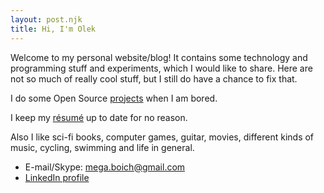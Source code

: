 ```yaml
---
layout: post.njk
title: Hi, I'm Olek
---
```


Welcome to my personal website/blog! It contains some technology and programming stuff and experiments, which I would like to share. Here are not so much of really cool stuff, but I still do have a chance to fix that.

I do some Open Source [projects](/projects) when I am bored. 

I keep my [résumé](/resume) up to date for no reason. 

Also I like sci-fi books, computer games, guitar, movies, different kinds of music, cycling, swimming and life in general.

* E-mail/Skype: mega.boich@gmail.com
* [LinkedIn profile](https://www.linkedin.com/in/oleksandrboiko)